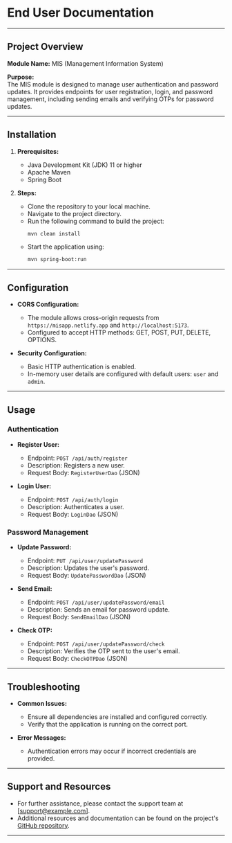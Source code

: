 # End User Documentation

---

## Project Overview

**Module Name:** MIS (Management Information System)

**Purpose:**  
The MIS module is designed to manage user authentication and password updates. It provides endpoints for user registration, login, and password management, including sending emails and verifying OTPs for password updates.

---

## Installation

1. **Prerequisites:**
   - Java Development Kit (JDK) 11 or higher
   - Apache Maven
   - Spring Boot

2. **Steps:**
   - Clone the repository to your local machine.
   - Navigate to the project directory.
   - Run the following command to build the project:
     ```bash
     mvn clean install
     ```
   - Start the application using:
     ```bash
     mvn spring-boot:run
     ```

---

## Configuration

- **CORS Configuration:**
  - The module allows cross-origin requests from `https://misapp.netlify.app` and `http://localhost:5173`.
  - Configured to accept HTTP methods: GET, POST, PUT, DELETE, OPTIONS.

- **Security Configuration:**
  - Basic HTTP authentication is enabled.
  - In-memory user details are configured with default users: `user` and `admin`.

---

## Usage

### Authentication

- **Register User:**
  - Endpoint: `POST /api/auth/register`
  - Description: Registers a new user.
  - Request Body: `RegisterUserDao` (JSON)

- **Login User:**
  - Endpoint: `POST /api/auth/login`
  - Description: Authenticates a user.
  - Request Body: `LoginDao` (JSON)

### Password Management

- **Update Password:**
  - Endpoint: `PUT /api/user/updatePassword`
  - Description: Updates the user's password.
  - Request Body: `UpdatePasswordDao` (JSON)

- **Send Email:**
  - Endpoint: `POST /api/user/updatePassword/email`
  - Description: Sends an email for password update.
  - Request Body: `SendEmailDao` (JSON)

- **Check OTP:**
  - Endpoint: `POST /api/user/updatePassword/check`
  - Description: Verifies the OTP sent to the user's email.
  - Request Body: `CheckOTPDao` (JSON)

---

## Troubleshooting

- **Common Issues:**
  - Ensure all dependencies are installed and configured correctly.
  - Verify that the application is running on the correct port.

- **Error Messages:**
  - Authentication errors may occur if incorrect credentials are provided.

---

## Support and Resources

- For further assistance, please contact the support team at [support@example.com].
- Additional resources and documentation can be found on the project's [GitHub repository](#).

--- 